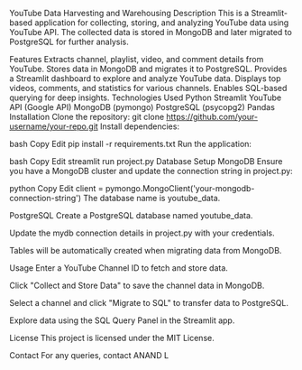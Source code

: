 YouTube Data Harvesting and Warehousing
Description
This is a Streamlit-based application for collecting, storing, and analyzing YouTube data using YouTube API. The collected data is stored in MongoDB and later migrated to PostgreSQL for further analysis.

Features
Extracts channel, playlist, video, and comment details from YouTube.
Stores data in MongoDB and migrates it to PostgreSQL.
Provides a Streamlit dashboard to explore and analyze YouTube data.
Displays top videos, comments, and statistics for various channels.
Enables SQL-based querying for deep insights.
Technologies Used
Python
Streamlit
YouTube API (Google API)
MongoDB (pymongo)
PostgreSQL (psycopg2)
Pandas
Installation
Clone the repository:
git clone https://github.com/your-username/your-repo.git
Install dependencies:

bash Copy Edit pip install -r requirements.txt Run the application:

bash Copy Edit streamlit run project.py Database Setup MongoDB Ensure you have a MongoDB cluster and update the connection string in project.py:

python Copy Edit client = pymongo.MongoClient('your-mongodb-connection-string') The database name is youtube_data.

PostgreSQL Create a PostgreSQL database named youtube_data.

Update the mydb connection details in project.py with your credentials.

Tables will be automatically created when migrating data from MongoDB.

Usage Enter a YouTube Channel ID to fetch and store data.

Click "Collect and Store Data" to save the channel data in MongoDB.

Select a channel and click "Migrate to SQL" to transfer data to PostgreSQL.

Explore data using the SQL Query Panel in the Streamlit app.

License This project is licensed under the MIT License.

Contact For any queries, contact ANAND L
